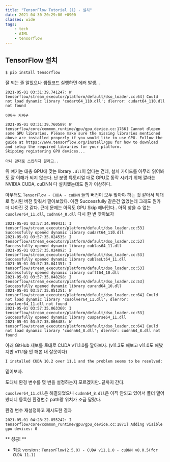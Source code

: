 ```yaml
---
title: "TensorFlow Tutorial (1) - 설치"
date: 2021-04-30 20:29:00 +0900
classes: wide
tags:
    - tech
    - AIML
    - tensorflow
---
```

## TensorFlow 설치

`$ pip install tensorflow`

잘 되는 줄 알았으나 샘플코드 실행하면 에러 발생...


    2021-05-01 03:31:39.741247: W tensorflow/stream_executor/platform/default/dso_loader.cc:64] Could not load dynamic library 'cudart64_110.dll'; dlerror: cudart64_110.dll not found
    
    어쩌구 저쩌구

    2021-05-01 03:31:39.760589: W tensorflow/core/common_runtime/gpu/gpu_device.cc:1766] Cannot dlopen some GPU libraries. Please make sure the missing libraries mentioned above are installed properly if you would like to use GPU. Follow the guide at https://www.tensorflow.org/install/gpu for how to download and setup the required libraries for your platform.
    Skipping registering GPU devices...

    아니 맘대로 스킵하지 말라고..

위 얘기는 대충 GPU에 맞는 library `.dll`이 없다는 건데, 설치 가이드를 아무리 읽어봐도 잘 이해가 되지 않는다. 난 분명 튜토리얼 대로 GPU로 동작 시키기 위해 깔라는 NVIDIA CUDA, cuDNN 다 설치했는데도 뭔가 이상하다.

아무래도 `TensorFlow - CUDA - cuDNN` 들의 버전이 모두 맞아야 하는 것 같아서 제대로 명시된 버전 맞춰서 깔아보았다. 아깐 Successfully 같은건 
없었는데 그래도 뭔가 더 나아진 것 같다. 근데 문제는 아직도 GPU Skip 해버린다.. 
아직 찾을 수 없는 `cusolver64_11.dll`, `cudnn64_8.dll` 다시 한 번 찾아보자


    2021-05-01 03:57:34.990431: I tensorflow/stream_executor/platform/default/dso_loader.cc:53] Successfully opened dynamic library cudart64_110.dll
    2021-05-01 03:57:35.024535: I tensorflow/stream_executor/platform/default/dso_loader.cc:53] Successfully opened dynamic library cublas64_11.dll
    2021-05-01 03:57:35.024892: I tensorflow/stream_executor/platform/default/dso_loader.cc:53] Successfully opened dynamic library cublasLt64_11.dll
    2021-05-01 03:57:35.041351: I tensorflow/stream_executor/platform/default/dso_loader.cc:53] Successfully opened dynamic library cufft64_10.dll
    2021-05-01 03:57:35.048298: I tensorflow/stream_executor/platform/default/dso_loader.cc:53] Successfully opened dynamic library curand64_10.dll
    2021-05-01 03:57:35.051251: W tensorflow/stream_executor/platform/default/dso_loader.cc:64] Could not load dynamic library 'cusolver64_11.dll'; dlerror: cusolver64_11.dll not found
    2021-05-01 03:57:35.063360: I tensorflow/stream_executor/platform/default/dso_loader.cc:53] Successfully opened dynamic library cusparse64_11.dll
    2021-05-01 03:57:35.066483: W tensorflow/stream_executor/platform/default/dso_loader.cc:64] Could not load dynamic library 'cudnn64_8.dll'; dlerror: cudnn64_8.dll not found

아래 GitHub 제보를 토대로 CUDA v11.1.0를 깔아보자. (v11.3도 해보고 v11.0도 해봤지만 v11.1을 안 해본 내 잘못이다)

    I installed CUDA 10.2 over 11.1 and the problem seems to be resolved:

믿어보자.


도대체 환경 변수를 몇 번을 설정하는지 모르겠지만..끝까지 간다.

`cusolver64_11.dll`은 해결되었으나 `cudnn64_8.dll`은 아직 안되고 있어서 폴더 열어봤더니 등록한 환경변수 path랑 위치가 조금 달랐다. 

환경 변수 재설정하고 재시도한 결과

    2021-05-01 04:28:22.855242: I tensorflow/core/common_runtime/gpu/gpu_device.cc:1871] Adding visible gpu devices: 0

** 성공! **


- 최종 version : `TensorFlow(2.5.0) - CUDA v11.1.0 - cuDNN v8.0.5(for CUDA 11.1)`